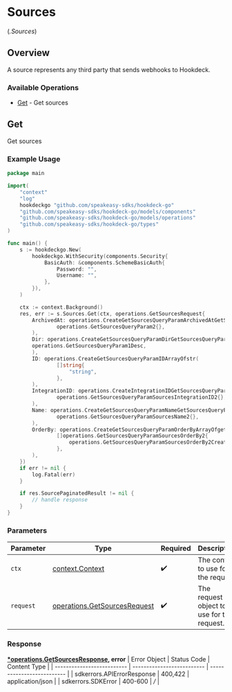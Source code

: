 # Sources
(*.Sources*)

## Overview

A source represents any third party that sends webhooks to Hookdeck.

### Available Operations

* [Get](#get) - Get sources

## Get

Get sources

### Example Usage

```go
package main

import(
	"context"
	"log"
	hookdeckgo "github.com/speakeasy-sdks/hookdeck-go"
	"github.com/speakeasy-sdks/hookdeck-go/models/components"
	"github.com/speakeasy-sdks/hookdeck-go/models/operations"
	"github.com/speakeasy-sdks/hookdeck-go/types"
)

func main() {
    s := hookdeckgo.New(
        hookdeckgo.WithSecurity(components.Security{
            BasicAuth: &components.SchemeBasicAuth{
                Password: "",
                Username: "",
            },
        }),
    )

    ctx := context.Background()
    res, err := s.Sources.Get(ctx, operations.GetSourcesRequest{
        ArchivedAt: operations.CreateGetSourcesQueryParamArchivedAtGetSourcesQueryParam2(
                operations.GetSourcesQueryParam2{},
        ),
        Dir: operations.CreateGetSourcesQueryParamDirGetSourcesQueryParam1(
        operations.GetSourcesQueryParam1Desc,
        ),
        ID: operations.CreateGetSourcesQueryParamIDArrayOfstr(
                []string{
                    "string",
                },
        ),
        IntegrationID: operations.CreateIntegrationIDGetSourcesQueryParamSourcesIntegrationID2(
                operations.GetSourcesQueryParamSourcesIntegrationID2{},
        ),
        Name: operations.CreateGetSourcesQueryParamNameGetSourcesQueryParamSourcesName2(
                operations.GetSourcesQueryParamSourcesName2{},
        ),
        OrderBy: operations.CreateGetSourcesQueryParamOrderByArrayOfgetSourcesQueryParamSourcesOrderBy2(
                []operations.GetSourcesQueryParamSourcesOrderBy2{
                    operations.GetSourcesQueryParamSourcesOrderBy2CreatedAt,
                },
        ),
    })
    if err != nil {
        log.Fatal(err)
    }

    if res.SourcePaginatedResult != nil {
        // handle response
    }
}
```

### Parameters

| Parameter                                                                    | Type                                                                         | Required                                                                     | Description                                                                  |
| ---------------------------------------------------------------------------- | ---------------------------------------------------------------------------- | ---------------------------------------------------------------------------- | ---------------------------------------------------------------------------- |
| `ctx`                                                                        | [context.Context](https://pkg.go.dev/context#Context)                        | :heavy_check_mark:                                                           | The context to use for the request.                                          |
| `request`                                                                    | [operations.GetSourcesRequest](../../models/operations/getsourcesrequest.md) | :heavy_check_mark:                                                           | The request object to use for the request.                                   |


### Response

**[*operations.GetSourcesResponse](../../models/operations/getsourcesresponse.md), error**
| Error Object               | Status Code                | Content Type               |
| -------------------------- | -------------------------- | -------------------------- |
| sdkerrors.APIErrorResponse | 400,422                    | application/json           |
| sdkerrors.SDKError         | 400-600                    | */*                        |
